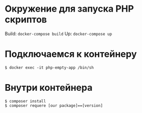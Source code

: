 # Окружение для запуска PHP скриптов

Build: `docker-compose build`
Up: `docker-compose up`

# Подключаемся к контейнеру

```
$ docker exec -it php-empty-app /bin/sh
```

# Внутри контейнера

```
$ composer install
$ composer requere [our package]==[version]
```